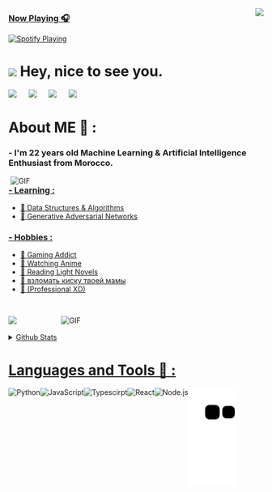 <a href="https://discord.gg/11pms"> <img  align="right" src="https://lanyard.cnrad.dev/api/428692060619407370?idleMessage=%22𝙇𝙖𝙯𝙮%20𝙋𝙚𝙤𝙥𝙡𝙚%20𝙒𝙤𝙧𝙠%20𝙎𝙢𝙖𝙧𝙩𝙚𝙧.%22&borderRadius=25px" />
### Now Playing 🎧

[<img src="https://spotify-github-profile.vercel.app/api/view.svg?uid=rsspczkp3g4guni467rak4x8e&cover_image=true&theme=natemoo-re" alt="Spotify Playing" width="350" style="align: left"/>](https://open.spotify.com/user/rsspczkp3g4guni467rak4x8e)



<h1><img src="https://emojis.slackmojis.com/emojis/images/1531849430/4246/blob-sunglasses.gif?1531849430" width="30"/> Hey, nice to see you.</h1>

<p align="left">
<a href="https://twitter.com/11pmU" target="_blank"><img height="30" src="https://cdn.discordapp.com/emojis/912006202274242600.gif?size=128"></a>&nbsp;&nbsp;&nbsp;&nbsp;&nbsp;
<a href="https://www.instagram.com/Th3r3alz3r0_/" target="_blank"><img height="30" src="https://cdn.discordapp.com/emojis/912006202207113226.gif?size=128"></a>&nbsp;&nbsp;&nbsp;&nbsp;&nbsp;
<a href="https://open.spotify.com/user/rsspczkp3g4guni467rak4x8e" target="_blank"><img height="30" src="https://cdn.discordapp.com/emojis/797926066131304449.webp?size=128"></a>&nbsp;&nbsp;&nbsp;&nbsp;&nbsp;
<a href="https://www.discord.gg/11pms" target="_blank"><img height="30" src="https://cdn.discordapp.com/emojis/772089044494188575.gif?size=128"></a>&nbsp;&nbsp;&nbsp;&nbsp;&nbsp;

<br />


# About ME 💬 :

### - I'm 22 years  old Machine Learning & Artificial Intelligence Enthusiast from Morocco.

<a href="https://discord.gg/11pms" target="_blank"> <img hight="400" width="500" alt="GIF" align="right" src="https://github.com/Xx-Ashutosh-xX/Xx-Ashutosh-xX/blob/master/assets/1936.gif">

### - Learning :
- 🐧 Data Structures & Algorithms
- 🐧 Generative Adversarial Networks

### - Hobbies : 
- 🐧 Gaming Addict
- 🐧 Watching Anime
- 🐧 Reading Light Novels
- 🐧 взломать киску твоей мамы
- 🐧 (Professional XD)
</br>

<a href="https://discord.gg/11pms" target="_blank"> <img src="https://discord.c99.nl/widget/theme-3/428692060619407370.png"/></a>
<a href="https://discord.gg/11pms" target="_blank"> <img hight="20" width="400" alt="GIF" align="right" src="https://readme-typing-svg.herokuapp.com?font=anaglyph&color=%239F33CF&lines=%F0%9F%91%8B+Hi+there!+I'm+z%E2%82%ACr0;Add+Me+!">

<details>
  <summary>Github Stats</summary>
  
  ![Github Stats](https://github-readme-stats.vercel.app/api?username=NOobSsam&count_private=true&show_icons=true&include_all_commits=true&hide_border=true&count_private=true&theme=gotham&title_color=78aad8&text_color=f5f5f5)
  ![Top Languages](https://github-readme-stats.vercel.app/api/top-langs/?username=NOobSsam&show_icons=true&include_all_commits=true&hide_border=true&count_private=true&theme=gotham&langs_count=4&layout=compact&title_color=78aad8&text_color=f5f5f5)
</details>

# Languages and Tools 🐍 :

<a href="https://www.python.org" target="_blank"><img align="left" alt="Python" height ="25px" src="https://raw.githubusercontent.com/rahul-jha98/github_readme_icons/main/language_and_tools/square/python/python.svg"></a>
<a href="https://developer.mozilla.org/en-US/docs/Web/JavaScript" target="_blank"> <img align="left" alt="JavaScript" height ="25px"  src="https://raw.githubusercontent.com/rahul-jha98/github_readme_icons/main/language_and_tools/square/javascript/javascript.svg"> </a>
<a href="https://www.typescriptlang.org/" target="_blank"><img align="left" alt="Typescirpt" height ="25px" src="https://raw.githubusercontent.com/rahul-jha98/github_readme_icons/main/language_and_tools/square/typescript/typescript.svg"></a>
<a href="https://reactjs.org/" target="_blank"> <img align="left" alt="React" height ="25px" src="https://raw.githubusercontent.com/rahul-jha98/github_readme_icons/main/language_and_tools/square/react/react.svg"></a>
<a href="https://nodejs.org" target="_blank"><img align="left" alt="Node.js" height ="25px" src="https://raw.githubusercontent.com/rahul-jha98/github_readme_icons/main/language_and_tools/square/node/node.svg"></a>


<a href="https://discord.gg/11pms" target="_blank"><img src="https://github.com/rafaballerini/rafaballerini/blob/output/github-contribution-grid-snake.svg" alt="sneke"></a>
